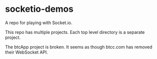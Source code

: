 # socketio-demos
A repo for playing with Socket.io.

This repo has multiple projects. Each top level directory is a separate project.

The btcApp project is broken. It seems as though btcc.com has removed their WebSocket API.